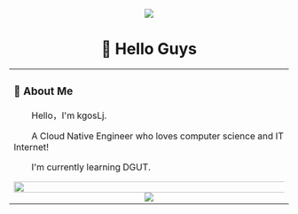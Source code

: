 <div align="center">

  <!-- knock code pictures 敲代码的图片 -->
  <img src="https://cdn.jsdelivr.net/gh/sun0225SUN/sun0225SUN/assets/images/coding.gif" /><br>
  
#  🙋 Hello Guys

<table>
<tr><td>

<!-- About me 关于我 -->
### 🤺 About Me

<p>&emsp;&emsp;Hello，I'm kgosLj.</p>
<p>&emsp;&emsp;A Cloud Native Engineer who loves computer science and IT Internet!</p>
<p>&emsp;&emsp;I'm currently learning DGUT. </p>



<!-- ########################################## 分割 ########################################## -->
<img width="200%" src="https://cdn.jsdelivr.net/gh/sun0225SUN/sun0225SUN/assets/images/hr.gif" />

<div align="center" >
  <!-- just img 图片 -->
  <img src="https://cdn.jsdelivr.net/gh/sun0225SUN/sun0225SUN/assets/images/icon.png" /></div>
</div>

  
</td></tr>
</table>
